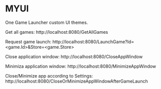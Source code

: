 # MYUI
One Game Launcher custom UI themes.

Get all games: http://localhost:8080/GetAllGames

Request game launch: http://localhost:8080/LaunchGame?Id=<game.Id>&Store=<game.Store>

Close application window: http://localhost:8080/CloseAppWindow

Minimiza application window: http://localhost:8080/MinimizeAppWindow

Close/Minimize app according to Settings: http://localhost:8080/CloseOrMinimizeAppWindowAfterGameLaunch
